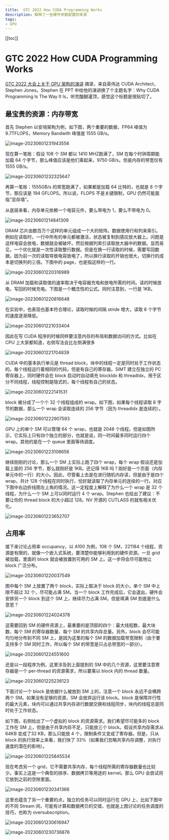 ```yaml
---
title:  GTC 2022 How CUDA Programming Works
description: 解释了一些硬件参数配置的来源 
tags: 
- GPU
---
```


[[toc]]

# GTC 2022 How CUDA Programming Works

[GTC 2022 大会上关于 GPU 架构的演讲](https://www.nvidia.com/en-us/on-demand/session/gtcspring22-s41487/) 摘录，来自英伟达 CUDA Architect，Stephen Jones。Stephen 在 PPT 中给他的演讲换了个主题名字：Why CUDA Programming Is The Way It Is，听完醍醐灌顶，感觉这个标题是很贴切了。

## 最宝贵的资源：内存带宽

首先 Stephen 以安培架构为例，如下图，两个重要的数据，FP64 峰值为 9.7TFLOPS，Memory Bandwith 峰值是 1555 GB/s。

![image-20230601231943556](image-20230601231943556.png)

现在算一笔账：假设 108 个 SM 都以 1410 MHZ跑满了，SM 在每个时钟周期能加载 64 个字节，那么峰值应该是他们乘起来，9750 GB/s。但是内存的带宽仅有 1555 GB/s。

![image-20230601232325647](image-20230601232325647.png)

再算一笔账：1555GB/s 的带宽跑满了，如果都是加载 64 比特的，也就是 8 个字节，那应该是 194 GFLOPS。所以说，FLOPS 不是关键限制，GPU 仍然可能面临“显存墙”。

从底层来看，内存单元依赖一个电容元件，要么带电为 1，要么不带电为 0。

![image-20230601214841309](image-20230601214841309.png)

DRAM 芯片由数百万个这样的单元组成一个大的矩阵。数据使用行和列来索引。例如在读取时，一行中所有的单元都被激活，状态被复制到感应放大器上。问题是这样电容会放电，数据就会被破坏。然后根据列索引读取放大器中的数据。显而易见，一个优化就是一次性读取整行数据。但是在换一行读取的时候，需要写回数据，因为前一次的读取导致电容放电了，所以换行读取的开销也很大，切换行的成本是切换列的三倍。下图中的 page，也是指这样的一行。

![image-20230601220316989](image-20230601220316989.png)

从 DRAM 加载和读取值的速率取决于电容器充电和放电所需的时间。读的时候放电，写回的时候充电。下图是一个概念性的公式。同时注意到，一行是 1KB。

![image-20230601220816648](image-20230601220816648.png)

在实验中，也表现也基本符合理论，读取时候的间隔 stride 增大，读取 8 个字节的速度逐渐降低。

![image-20230601221033404](image-20230601221033404.png)

因此在写 CUDA 程序的时候同样要注意内存的布局和数据访问的方式。比如在 CPU 上大家都知道，右侧写法会比左侧满很多

![image-20230601221704839](image-20230601221704839.png)

CUDA 中的基本执行单元是 thread block，块中的线程一定是同时处于工作状态的。每个线程运行着相同的代码，但是有自己的寄存器。SIMT 建立在独立的 PC 寄存器上，同时硬件会在 block 启动时自动填充 blockIdx 和 threadIdx，用于区分不同线程，线程控制是隐式的，每个线程有自己的状态。

![image-20230601222141531](image-20230601222141531.png)

block 被分成了一个个 32 个线程组成的 wrap。如下图，如果每个线程读取 8 字节的数据，那么一个 wrap 会读取连续的 256 字节（因为 threadIdx 是连续的）。

![image-20230601222907593](image-20230601222907593.png)

GPU 上的单个 SM 可以管理 64 个 wrap，也就是 2048 个线程。但是如图所示，它实际上只有四个独立的部分，也就是说，同一时间最多同时运行四个 wrap。其他的是在一个 queue 里面等待调度。

![image-20230601223108656](image-20230601223108656.png)

继续刚刚的讨论，那么一个 SM 上实际上跑了四个 wrap，每个 wrap 假设还是加载上面的 256 字节，那么就刚好是 1KB。还记得 1KB 吗？刚好是一个页面（内存单元中的一行）的大小。因此，尽管看上去是在进行随机内存读，但是由于是四个 wrap，共计 128 个线程在同时执行，恰好就读取了内存单元的连续的一行。对应下图中右边折线图左上角的情况。这一定程度上解释了为什么一个 wrap 是 32 个线程，为什么一个 SM 上可以同时运行 4 个 wrap。Stephen 也给出了建议：不要让你的 thread block 的大小超过 128。NV 开源的 CUTLASS  的就有相关优化。

![image-20230601223652707](image-20230601223652707.png)

## 占用率

接下来讨论占用率 occupancy，以 A100 为例，108 个 SM，221184 个线程，资源是有限的，就像一个嵌入式系统，要清楚你能够利用到的硬件资源。一旦 grid 被加载，里面的 block 就会被放置到可用的 SM 上。这一步将会尽可能地让 block 广泛分布。

![image-20230601220037549](image-20230601220037549.png)

图中每个 SM 上放置了两个 block，实际上取决于 block 的大小，单个 SM 中上限不超过 32 个，尽可能占满 SM。当一个 block 工作完成后，它会退出，硬件会安排另一个 block 到这个 SM 上，继续尽力占满 SM。但是填满 SM 到底是什么意思？

![image-20230601224024378](image-20230601224024378.png)

这需要回到 SM 的硬件资源上，最重要的是顶部的四个：最大线程数，最大块数、每个 SM 的寄存器数量、每个 SM 的共享内存总量。另外，block 会尽可能均匀地分布到不同 SM 上，是因为这里的每个 SM 的数据加载带宽限制（由于要支持多个 SM 同时工作，所以每个 SM 的带宽是只占总带宽的一部分）。

![image-20230601224551600](image-20230601224551600.png)

还是以一段程序为例，这里涉及到上面提到的 SM 中的几个资源，这里要注意寄存器是一个 per-thread 的资源需求，所以要乘以 block 内的 thread 数量。

![image-20230601225236123](image-20230601225236123.png)

下面讨论一个 block 是依据什么被放到 SM 上的，注意一个 block 永远不会横跨两个 SM。如果没有足够的资源，SM 会放弃运行该 block。block 是保障并行性的最大元素，块内可以通过共享内存进行数据交换和线程同步，块内的线程总是同时处于工作状态。

如下图，右侧给出了一个虚拟的 block 的资源需求。我们希望尽可能多的 block 工作在 SM 上，但是由于共享内存不足，只能放三个 block。假设共享内存需求从 64KB 变成了32 KB，那么只能放 4 个，限制条件又变成了寄存器。但是，只从 block 的执行效率上来看，我们快了 33%（如果我们忽略共享内存调整，对执行速度的潜在的影响）。

![image-20230601225845534](image-20230601225845534.png)

现在考虑另一个 grid，它不需要共享内存，每个线程所需的寄存器数量也比较少。事实上这是一个典型的排序、数据拷贝等用途的 kernel。那么 GPU 会尝试将它放到之前的空隙里面。

![image-20230601230341366](image-20230601230341366.png)

这里也蕴含了另一个重要的点，独立的任务可以同时运行在 GPU 上，比如下图中的不同 Stream 间，可能有计算和数据拷贝的交错，也就是上图讨论的任务调度的技巧，也称为 oversubscription。

![image-20230601230616947](image-20230601230616947.png)

![image-20230601230736876](image-20230601230736876.png)

